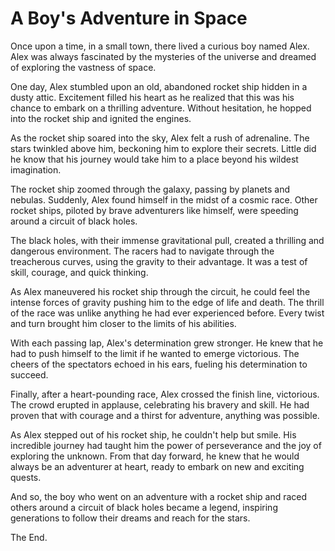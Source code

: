 # A Boy's Adventure in Space

Once upon a time, in a small town, there lived a curious boy named Alex. Alex was always fascinated by the mysteries of the universe and dreamed of exploring the vastness of space.

One day, Alex stumbled upon an old, abandoned rocket ship hidden in a dusty attic. Excitement filled his heart as he realized that this was his chance to embark on a thrilling adventure. Without hesitation, he hopped into the rocket ship and ignited the engines.

As the rocket ship soared into the sky, Alex felt a rush of adrenaline. The stars twinkled above him, beckoning him to explore their secrets. Little did he know that his journey would take him to a place beyond his wildest imagination.

The rocket ship zoomed through the galaxy, passing by planets and nebulas. Suddenly, Alex found himself in the midst of a cosmic race. Other rocket ships, piloted by brave adventurers like himself, were speeding around a circuit of black holes.

The black holes, with their immense gravitational pull, created a thrilling and dangerous environment. The racers had to navigate through the treacherous curves, using the gravity to their advantage. It was a test of skill, courage, and quick thinking.

As Alex maneuvered his rocket ship through the circuit, he could feel the intense forces of gravity pushing him to the edge of life and death. The thrill of the race was unlike anything he had ever experienced before. Every twist and turn brought him closer to the limits of his abilities.

With each passing lap, Alex's determination grew stronger. He knew that he had to push himself to the limit if he wanted to emerge victorious. The cheers of the spectators echoed in his ears, fueling his determination to succeed.

Finally, after a heart-pounding race, Alex crossed the finish line, victorious. The crowd erupted in applause, celebrating his bravery and skill. He had proven that with courage and a thirst for adventure, anything was possible.

As Alex stepped out of his rocket ship, he couldn't help but smile. His incredible journey had taught him the power of perseverance and the joy of exploring the unknown. From that day forward, he knew that he would always be an adventurer at heart, ready to embark on new and exciting quests.

And so, the boy who went on an adventure with a rocket ship and raced others around a circuit of black holes became a legend, inspiring generations to follow their dreams and reach for the stars.

The End.